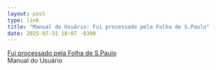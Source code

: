 ```yaml
---
layout: post
type: link
title: "Manual do Usuário: Fui processado pela Folha de S.Paulo"
date: 2025-07-31 18:07 -0300
---
```

<p><a href="https://manualdousuario.net/processo-folha-de-s-paulo/">Fui processado pela Folha de S.Paulo</a><br><span>Manual do Usuário</span></p>